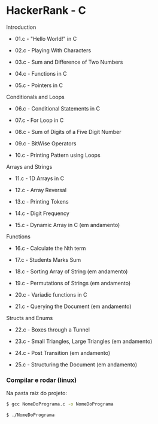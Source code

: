 # HackerRank - C

Introduction

- 01.c - "Hello World!" in C

- 02.c - Playing With Characters

- 03.c - Sum and Difference of Two Numbers

- 04.c - Functions in C

- 05.c - Pointers in C

Conditionals and Loops

- 06.c - Conditional Statements in C

- 07.c - For Loop in C

- 08.c - Sum of Digits of a Five Digit Number

- 09.c - BitWise Operators

- 10.c - Printing Pattern using Loops

Arrays and Strings

- 11.c - 1D Arrays in C

- 12.c - Array Reversal

- 13.c - Printing Tokens

- 14.c - Digit Frequency

- 15.c - Dynamic Array in C (em andamento)

Functions

- 16.c - Calculate the Nth term

- 17.c - Students Marks Sum

- 18.c - Sorting Array of String (em andamento)

- 19.c - Permutations of Strings (em andamento)

- 20.c - Variadic functions in C

- 21.c - Querying the Document (em andamento)

Structs and Enums

- 22.c - Boxes through a Tunnel

- 23.c - Small Triangles, Large Triangles (em andamento)

- 24.c - Post Transition (em andamento)

- 25.c - Structuring the Document (em andamento)

### Compilar e rodar (linux)

Na pasta raiz do projeto:

```bash
$ gcc NomeDoPrograma.c -o NomeDoPrograma

$ ./NomeDoPrograma
```